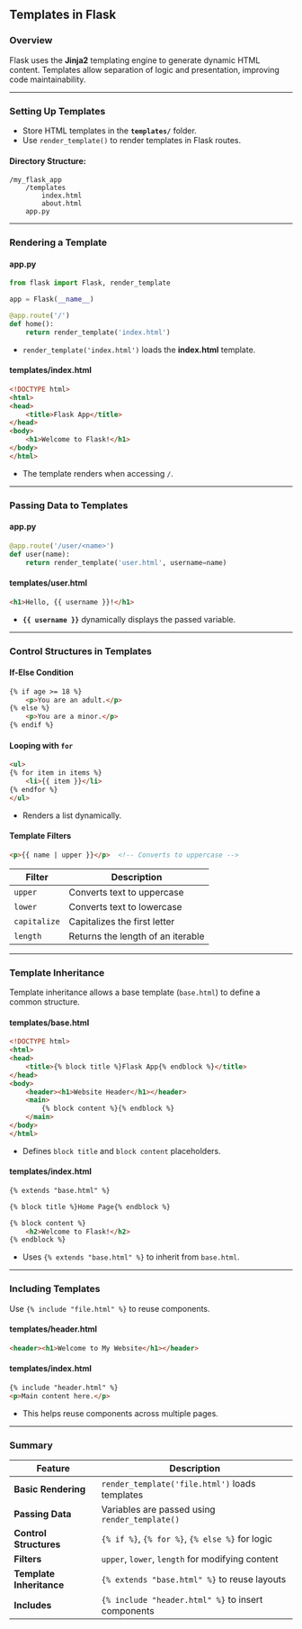 ## Templates in Flask  

### Overview  
Flask uses the **Jinja2** templating engine to generate dynamic HTML content. Templates allow separation of logic and presentation, improving code maintainability.

---

### Setting Up Templates  
- Store HTML templates in the **`templates/`** folder.  
- Use `render_template()` to render templates in Flask routes.  

#### Directory Structure:  
```
/my_flask_app
    /templates
        index.html
        about.html
    app.py
```

---

### Rendering a Template  
#### **app.py**
```python
from flask import Flask, render_template

app = Flask(__name__)

@app.route('/')
def home():
    return render_template('index.html')
```
- `render_template('index.html')` loads the **index.html** template.

#### **templates/index.html**
```html
<!DOCTYPE html>
<html>
<head>
    <title>Flask App</title>
</head>
<body>
    <h1>Welcome to Flask!</h1>
</body>
</html>
```
- The template renders when accessing `/`.

---

### Passing Data to Templates  
#### **app.py**
```python
@app.route('/user/<name>')
def user(name):
    return render_template('user.html', username=name)
```
#### **templates/user.html**
```html
<h1>Hello, {{ username }}!</h1>
```
- **`{{ username }}`** dynamically displays the passed variable.

---

### Control Structures in Templates  

#### If-Else Condition  
```html
{% if age >= 18 %}
    <p>You are an adult.</p>
{% else %}
    <p>You are a minor.</p>
{% endif %}
```

#### Looping with `for`  
```html
<ul>
{% for item in items %}
    <li>{{ item }}</li>
{% endfor %}
</ul>
```
- Renders a list dynamically.

#### Template Filters  
```html
<p>{{ name | upper }}</p>  <!-- Converts to uppercase -->
```
| Filter | Description |
|--------|------------|
| `upper` | Converts text to uppercase |
| `lower` | Converts text to lowercase |
| `capitalize` | Capitalizes the first letter |
| `length` | Returns the length of an iterable |

---

### Template Inheritance  
Template inheritance allows a base template (`base.html`) to define a common structure.

#### **templates/base.html**
```html
<!DOCTYPE html>
<html>
<head>
    <title>{% block title %}Flask App{% endblock %}</title>
</head>
<body>
    <header><h1>Website Header</h1></header>
    <main>
        {% block content %}{% endblock %}
    </main>
</body>
</html>
```
- Defines `block title` and `block content` placeholders.

#### **templates/index.html**
```html
{% extends "base.html" %}

{% block title %}Home Page{% endblock %}

{% block content %}
    <h2>Welcome to Flask!</h2>
{% endblock %}
```
- Uses `{% extends "base.html" %}` to inherit from `base.html`.

---

### Including Templates  
Use `{% include "file.html" %}` to reuse components.

#### **templates/header.html**
```html
<header><h1>Welcome to My Website</h1></header>
```

#### **templates/index.html**
```html
{% include "header.html" %}
<p>Main content here.</p>
```
- This helps reuse components across multiple pages.

---

### Summary  

| Feature | Description |
|---------|------------|
| **Basic Rendering** | `render_template('file.html')` loads templates |
| **Passing Data** | Variables are passed using `render_template()` |
| **Control Structures** | `{% if %}`, `{% for %}`, `{% else %}` for logic |
| **Filters** | `upper`, `lower`, `length` for modifying content |
| **Template Inheritance** | `{% extends "base.html" %}` to reuse layouts |
| **Includes** | `{% include "header.html" %}` to insert components |
